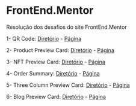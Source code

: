 # FrontEnd.Mentor
 Resolução dos desafios do site FrontEnd.Mentor

1- QR Code: [Diretório](https://github.com/igor-lopes90/FrontEnd.Mentor/tree/main/01%20qr-code-component-main) - [Página](https://igor-lopes90.github.io/FrontEnd.Mentor/01%20qr-code-component-main)

2- Product Preview Card: [Diretório](https://github.com/igor-lopes90/FrontEnd.Mentor/tree/main/02%20Product%20preview%20card%20component) - [Página](https://igor-lopes90.github.io/FrontEnd.Mentor/02%20Product%20preview%20card%20component)

3- NFT Preview Card: [Diretório](https://github.com/igor-lopes90/FrontEnd.Mentor/tree/main/03%20nft-preview-card-component-main) - [Página](https://igor-lopes90.github.io/FrontEnd.Mentor/03%20nft-preview-card-component-main)

4- Order Summary: [Diretório](https://github.com/igor-lopes90/FrontEnd.Mentor/tree/main/04%20order-summary-component-main) - [Página](https://igor-lopes90.github.io/FrontEnd.Mentor/04%20order-summary-component-main/)

5- Three Column Preview Card: [Diretório](https://github.com/igor-lopes90/FrontEnd.Mentor/tree/main/05_3-column-preview-card-component-main) - [Página](https://igor-lopes90.github.io/FrontEnd.Mentor/05_3-column-preview-card-component-main/)

6- Blog Preview Card: [Diretório](https://github.com/igor-lopes90/FrontEnd.Mentor/tree/main/06_blog-preview-card-main) - [Página](https://igor-lopes90.github.io/FrontEnd.Mentor/06_blog-preview-card-main/)

